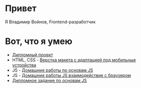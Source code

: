 # Привет
Я Владимир Войнов, Frontend-разработчик
# Вот, что я умею
- [Дипломный проект](https://github.com/voynovdev/diplom)
- HTML, CSS - [Верстка макета с адаптацией под мобильные устройства](https://github.com/voynovdev/voynovdev.github.io)
- JS - [Домашние работы по основам JS](https://github.com/voynovdev/bjs-2-homeworks)
- JS - [Домашние работы JS взаимодействие с браузером](https://github.com/voynovdev/bhj-homeworks)
- [Дипломное задание по основам JS](https://github.com/voynovdev/bjs-diplom)
